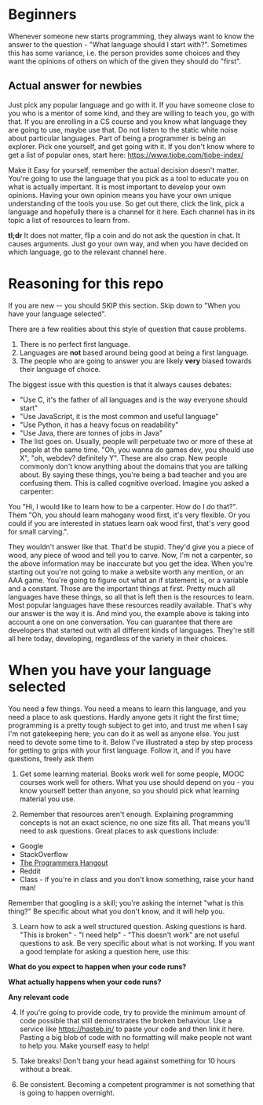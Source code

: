 # Beginners
Whenever someone new starts programming, they always want to know the answer to the question - "What language should I start with?". Sometimes this has some variance, i.e. the person provides some choices and they want the opinions of others on which of the given they should do "first".

## Actual answer for newbies
Just pick any popular language and go with it. If you have someone close to you who is a mentor of some kind, and they are willing to teach you, go with that. If you are enrolling in a CS course and you know what language they are going to use, maybe use that. Do not listen to the static white noise about particular languages. Part of being a programmer is being an explorer. Pick one yourself, and get going with it. If you don't know where to get a list of popular ones, start here: https://www.tiobe.com/tiobe-index/

Make it Easy for yourself, remember the actual decision doesn't matter. You're going to use the language that you pick as a tool to educate you on what is actually important. It is most important to develop your own opinions. Having your own opinion means you have your own unique understanding of the tools you use. So get out there, click the link, pick a language and hopefully there is a channel for it here. Each channel has in its topic a list of resources to learn from.

**tl;dr** It does not matter, flip a coin and do not ask the question in chat. It causes arguments. Just go your own way, and when you have decided on which language, go to the relevant channel here.


# Reasoning for this repo
If you are new -- you should SKIP this section. Skip down to "When you have your language selected".

There are a few realities about this style of question that cause problems.

1. There is no perfect first language.
2. Languages are **not** based around being good at being a first language.
3. The people who are going to answer you are likely **very** biased towards their language of choice.

The biggest issue with this question is that it always causes debates:
- "Use C, it's the father of all languages and is the way everyone should start"
- "Use JavaScript, it is the most common and useful language"
- "Use Python, it has a heavy focus on readability"
- "Use Java, there are tonnes of jobs in Java"
- The list goes on.
Usually, people will perpetuate two or more of these at people at the same time. "Oh, you wanna do games dev, you should use X", "oh, webdev? definitely Y". These are also crap. New people commonly don't know anything about the domains that you are talking about. By saying these things, you're being a bad teacher and you are confusing them. This is called cognitive overload. Imagine you asked a carpenter:

You "Hi, I would like to learn how to be a carpenter. How do I do that?".
Them "Oh, you should learn mahogany wood first, it's very flexible. Or you could if you are interested in statues learn oak wood first, that's very good for small carving.".

They wouldn't answer like that. That'd be stupid. They'd give you a piece of wood, any piece of wood and tell you to carve. Now, I'm not a carpenter, so the above information may be inaccurate but you get the idea. When you're starting out you're not going to make a website worth any mention, or an AAA game. You're going to figure out what an if statement is, or a variable and a constant. Those are the important things at first. Pretty much all languages have these things, so all that is left then is the resources to learn. Most popular languages have these resources readily available. That's why our answer is the way it is. And mind you, the example above is taking into account a one on one conversation. You can guarantee that there are developers that started out with all different kinds of languages. They're still all here today, developing, regardless of the variety in their choices.


# When you have your language selected
You need a few things. You need a means to learn this language, and you need a place to ask questions. Hardly anyone gets it right the first time; programming is a pretty tough subject to get into, and trust me when I say I'm not gatekeeping here; you can do it as well as anyone else. You just need to devote some time to it. Below I've illustrated a step by step process for getting to grips with your first language. Follow it, and if you have questions, freely ask them

1. Get some learning material. Books work well for some people, MOOC courses work well for others. What you use should depend on you - you know yourself better than anyone, so you should pick what learning material you use.

2. Remember that resources aren't enough. Explaining programming concepts is not an exact science, no one size fits all. That means you'll need to ask questions. Great places to ask questions include:
- Google
- StackOverflow
- [The Programmers Hangout](https://discord.gg/programming)
- Reddit
- Class - if you're in class and you don't know something, raise your hand man!

Remember that googling is a skill; you're asking the internet "what is this thing?" Be specific about what you don't know, and it will help you.

3. Learn how to ask a well structured question. Asking questions is hard. "This is broken" - "I need help" - "This doesn't work" are not useful questions to ask. Be very specific about what is not working. If you want a good template for asking a question here, use this:

**What do you expect to happen when your code runs?**

**What actually happens when your code runs?**

**Any relevant code**

4. If you're going to provide code, try to provide the minimum amount of code possible that still demonstrates the broken behaviour. Use a service like https://hasteb.in/ to paste your code and then link it here. Pasting a big blob of code with no formatting will make people not want to help you. Make yourself easy to help!

5. Take breaks! Don't bang your head against something for 10 hours without a break.

6. Be consistent. Becoming a competent programmer is not something that is going to happen overnight.
